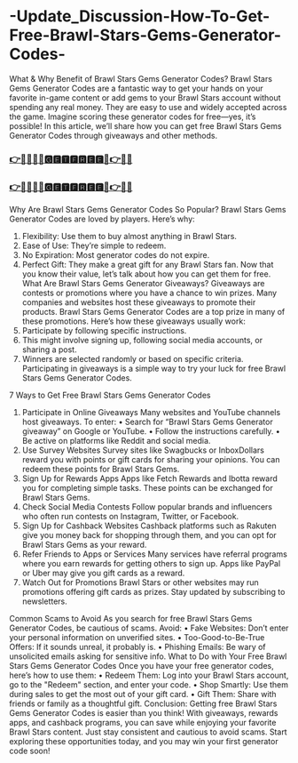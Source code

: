 # -Update_Discussion-How-To-Get-Free-Brawl-Stars-Gems-Generator-Codes-

What & Why Benefit of Brawl Stars Gems Generator Codes?
Brawl Stars Gems Generator Codes are a fantastic way to get your hands on your favorite in-game content or add gems to your Brawl Stars account without spending any real money. They are easy to use and widely accepted across the game. Imagine scoring these generator codes for free—yes, it’s possible! In this article, we’ll share how you can get free Brawl Stars Gems Generator Codes through giveaways and other methods.

### [👉📲🎁🎁✅🅶🅴🆃🅵🆁🅴🅴🔴👉🔶🔷](https://rewardzap.com/browl-stars/)
### [👉📲🎁🎁✅🅶🅴🆃🅵🆁🅴🅴🔴👉🔶🔷](https://rewardzap.com/browl-stars/)


Why Are Brawl Stars Gems Generator Codes So Popular?
Brawl Stars Gems Generator Codes are loved by players. Here’s why:
1.	Flexibility: Use them to buy almost anything in Brawl Stars.
2.	Ease of Use: They’re simple to redeem.
3.	No Expiration: Most generator codes do not expire.
4.	Perfect Gift: They make a great gift for any Brawl Stars fan.
Now that you know their value, let’s talk about how you can get them for free.
What Are Brawl Stars Gems Generator Giveaways?
Giveaways are contests or promotions where you have a chance to win prizes. Many companies and websites host these giveaways to promote their products. Brawl Stars Gems Generator Codes are a top prize in many of these promotions.
Here’s how these giveaways usually work:
1.	Participate by following specific instructions.
2.	This might involve signing up, following social media accounts, or sharing a post.
3.	Winners are selected randomly or based on specific criteria.
Participating in giveaways is a simple way to try your luck for free Brawl Stars Gems Generator Codes.

7 Ways to Get Free Brawl Stars Gems Generator Codes
1.	Participate in Online Giveaways
Many websites and YouTube channels host giveaways. To enter:
• Search for “Brawl Stars Gems Generator giveaway” on Google or YouTube.
• Follow the instructions carefully.
• Be active on platforms like Reddit and social media.
2.	Use Survey Websites
Survey sites like Swagbucks or InboxDollars reward you with points or gift cards for sharing your opinions. You can redeem these points for Brawl Stars Gems.
3.	Sign Up for Rewards Apps
Apps like Fetch Rewards and Ibotta reward you for completing simple tasks. These points can be exchanged for Brawl Stars Gems.
4.	Check Social Media Contests
Follow popular brands and influencers who often run contests on Instagram, Twitter, or Facebook.
5.	Sign Up for Cashback Websites
Cashback platforms such as Rakuten give you money back for shopping through them, and you can opt for Brawl Stars Gems as your reward.
6.	Refer Friends to Apps or Services
Many services have referral programs where you earn rewards for getting others to sign up. Apps like PayPal or Uber may give you gift cards as a reward.
7.	Watch Out for Promotions
Brawl Stars or other websites may run promotions offering gift cards as prizes. Stay updated by subscribing to newsletters.

Common Scams to Avoid
As you search for free Brawl Stars Gems Generator Codes, be cautious of scams. Avoid:
• Fake Websites: Don’t enter your personal information on unverified sites.
• Too-Good-to-Be-True Offers: If it sounds unreal, it probably is.
• Phishing Emails: Be wary of unsolicited emails asking for sensitive info.
What to Do with Your Free Brawl Stars Gems Generator Codes
Once you have your free generator codes, here’s how to use them:
• Redeem Them: Log into your Brawl Stars account, go to the "Redeem" section, and enter your code.
• Shop Smartly: Use them during sales to get the most out of your gift card.
• Gift Them: Share with friends or family as a thoughtful gift.
Conclusion:
Getting free Brawl Stars Gems Generator Codes is easier than you think! With giveaways, rewards apps, and cashback programs, you can save while enjoying your favorite Brawl Stars content. Just stay consistent and cautious to avoid scams. Start exploring these opportunities today, and you may win your first generator code soon!

